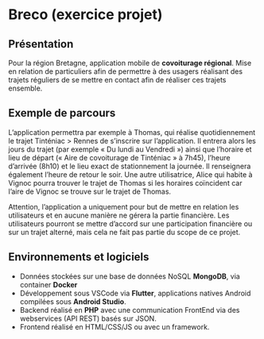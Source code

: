# Breco (exercice projet)

## Présentation

Pour la région Bretagne, application mobile de **covoiturage régional**.
Mise en relation de particuliers afin de permettre à des usagers réalisant des trajets réguliers de se mettre en contact afin de réaliser ces trajets ensemble.

## Exemple de parcours

L’application permettra par exemple à Thomas, qui réalise quotidiennement le trajet Tinténiac > Rennes de s’inscrire sur l’application. Il entrera alors les jours du trajet (par exemple « Du lundi au Vendredi ») ainsi que l’horaire et lieu de départ (« Aire de covoiturage de Tinténiac » à 7h45), l’heure d’arrivée (8h10) et le lieu exact de stationnement la journée. Il renseignera également l’heure de retour le soir.
Une autre utilisatrice, Alice qui habite à Vignoc pourra trouver le trajet de Thomas si les horaires coïncident car l’aire de Vignoc se trouve sur le trajet de Thomas.

Attention, l’application a uniquement pour but de mettre en relation les utilisateurs et en aucune manière ne gérera la partie financière. Les utilisateurs pourront se mettre d’accord sur une participation financière ou sur un trajet alterné, mais cela ne fait pas partie du scope de ce projet.

## Environnements et logiciels

- Données stockées sur une base de données NoSQL **MongoDB**, via container **Docker**
- Développement sous VSCode via **Flutter**, applications natives Android compilées sous **Android Studio**.
- Backend réalisé en **PHP** avec une communication FrontEnd via des webservices (API REST) basés sur JSON.
- Frontend réalisé en HTML/CSS/JS ou avec un framework.
